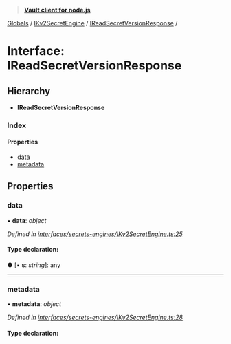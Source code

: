 > **[Vault client for node.js](../README.md)**

[Globals](../globals.md) / [IKv2SecretEngine](../modules/ikv2secretengine.md) / [IReadSecretVersionResponse](ikv2secretengine.ireadsecretversionresponse.md) /

# Interface: IReadSecretVersionResponse

## Hierarchy

* **IReadSecretVersionResponse**

### Index

#### Properties

* [data](ikv2secretengine.ireadsecretversionresponse.md#data)
* [metadata](ikv2secretengine.ireadsecretversionresponse.md#metadata)

## Properties

###  data

• **data**: *object*

*Defined in [interfaces/secrets-engines/IKv2SecretEngine.ts:25](https://github.com/theogravity/vault-tacular/blob/c36eea1/src/interfaces/secrets-engines/IKv2SecretEngine.ts#L25)*

#### Type declaration:

● \[▪ **s**: *string*\]: any

___

###  metadata

• **metadata**: *object*

*Defined in [interfaces/secrets-engines/IKv2SecretEngine.ts:28](https://github.com/theogravity/vault-tacular/blob/c36eea1/src/interfaces/secrets-engines/IKv2SecretEngine.ts#L28)*

#### Type declaration: